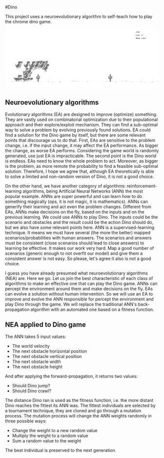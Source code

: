#Dino

This project uses a neuroevolutionary algorithm to self-teach how to play the chrome dino game.

![Demo](./resource/demo.gif)

## Neuroevolutionary algorithms
Evolutionary algorithms (EA) are designed to improve (optimize) something. They are vastly used on combinatorial optimization due to their populational approach and their explore/exploit mechanism. They can find a sub-optimal way to solve a problem by evolving previously found solutions. EA could find a solution for the Dino game by itself, but there are some relevant points that discourage us to do that. First, EAs are sensitive to the problem change, i.e. if the input change, it may affect the EA performance. As bigger the change, as worse EA performs. Considering the game world is randomly generated, use just EA is impracticable. The second point is the Dino world is endless. EAs need to know the whole problem to act. Moreover, as bigger is the problem, as more remote the probability to find a feasible sub-optimal solution. Therefore, I hope we agree that, although EA theoretically is able to solve a limited and non-random version of Dino, it is not a good choice.

On the other hand, we have another category of algorithms: reinforcement-learning algorithms, being Artificial Neural Networks (ANN) the most popular example. ANNs are super powerful and can learn how to do something magically (ops, it is not magic, it is mathematics). ANNs can generify their learning and act even the problem changes. Different from EAs, ANNs make decisions on the fly, based on the inputs and on the previous learning. We could use ANNs to play Dino. The inputs could be the scenario and obstacles and the result could be the action Dino should do, but we also have some relevant points here. ANN is a supervised-learning technique. It means we must have several (the more the better) mapped scenarios/probabilities with human answers. The scenarios and answers must be consistent (close scenarios should lead to close answers) to learning be effective. It makes our work very hard. Map a good number of scenarios (generic enough to not overfit our model) and give them a consistent answer is not easy. So please, let's agree it also is not a good choice.

I guess you have already presumed what neuroevolutionary algorithms (NEA) are. Here we go. Let us join the best characteristic of each class of algorithms to make an effective one that can play the Dino game. ANNs can percept the environment around them and make decisions on the fly. EAs can evolve a solution without human intervention. So we will use an EA to improve and evolve the ANN responsible for percept the environment and play Dino through the game. We will replace the traditional ANN's back-propagation algorithm with an automated one based on a fitness function.

## NEA applied to Dino game
The ANN takes 5 input values:
* The world velocity
* The next obstacle horizontal position
* The next obstacle vertical position
* The next obstacle width
* The next obstacle height

And after applying the forward-propagation, it returns two values:
* Should Dino jump?
* Should Dino crawl?

The distance Dino ran is used as the fitness function, i.e. the more distant Dino reaches the fittest its ANN was. The fittest individuals are selected by a tournament technique, they are cloned and go through a mutation process. The mutation process will change the ANN weights randomly in three possible ways:
* Change the weight to a new random value
* Multiply the weight to a random value
* Sum a random value to the weight

The best individual is preserved to the next generation.
